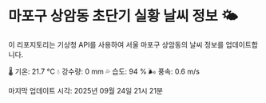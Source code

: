 
# 마포구 상암동 초단기 실황 날씨 정보 🌤️

이 리포지토리는 기상청 API를 사용하여 서울 마포구 상암동의 날씨 정보를 업데이트합니다. 

🌡️ 기온: 21.7 ℃
💧 강수량: 0 mm
💦 습도: 94 %
🌬️ 풍속: 0.6 m/s

마지막 업데이트 시각: 2025년 09월 24일 21시 21분    
